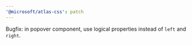 ```yaml
---
'@microsoft/atlas-css': patch
---
```


Bugfix: in popover component, use logical properties instead of `left` and `right`.
